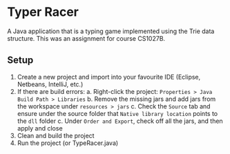 # Typer Racer

A Java application that is a typing game implemented using the Trie data structure.
This was an assignment for course CS1027B.

## Setup

1.  Create a new project and import into your favourite IDE (Eclipse, Netbeans, IntelliJ, etc.)
2.  If there are build errors:
    a. Right-click the project: `Properties > Java Build Path > Libraries`
    b. Remove the missing jars and add jars from the workspace under `resources > jars`
    c. Check the `Source` tab and ensure under the source folder that `Native library location` points to the `dll` folder
    c. Under `Order and Export`, check off all the jars, and then apply and close
3.  Clean and build the project
4.  Run the project (or TypeRacer.java)
